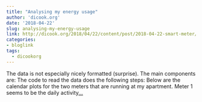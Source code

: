 ```yaml
---
title: "Analysing my energy usage"
author: 'dicook.org'
date: '2018-04-22'
slug: analysing-my-energy-usage
link: http://dicook.org/2018/04/22/content/post/2018-04-22-smart-meter/
categories:
- bloglink
tags:
  - dicookorg
---
```


The data is not especially nicely formatted (surprise). The main components are: The code to read the data does the following steps: Below are the calendar plots for the two meters that are running at my apartment. Meter 1 seems to be the daily activity[... <i class="fas fa-external-link-alt"></i>](http://dicook.org/2018/04/22/content/post/2018-04-22-smart-meter/)

